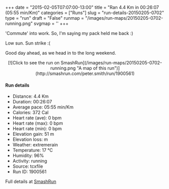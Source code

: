 +++
date = "2015-02-05T07:07:00-13:00"
title = "Ran 4.4 Km in 00:26:07 (05:55 min/Km)"
categories = ["Runs"]
slug = "run-details-20150205-0702"
type = "run"
draft = "False"
runmap = "/images/run-maps/20150205-0702-running.png"
svgmap = '<polyline points="0 66, 2 63, 9 65, 17 54, 32 62, 45 65, 49 75, 51 78, 61 80, 65 79, 73 75, 80 74, 87 68, 93 72, 96 68, 99 62, 100 56, 94 49, 94 48, 84 31, 80 26, 68 21, 66 23, 64 24, 62 27">'
+++

'Commute' into work. So, I'm saying my pack held me back :)

Low sun.  Sun strike :(

Good day ahead, as we head in to the long weekend. 



<!--more-->

<center>
[![Click to see the run on SmashRun](/images/run-maps/20150205-0702-running.png "A map of this run")](http://smashrun.com/peter.smith/run/1900561)
</center>

#### Run details

* Distance: 4.4 Km
* Duration: 00:26:07
* Average pace: 05:55 min/Km
* Calories: 372 Cal
* Heart rate (ave): 0 bpm
* Heart rate (max): 0 bpm
* Heart rate (min): 0 bpm
* Elevation gain: 51 m
* Elevation loss:  m
* Weather: extremerain
* Temperature: 17 &deg;C
* Humidity: 96%
* Activity: running
* Source: tcxfile
* Run ID: 1900561

Full details at [SmashRun](http://smashrun.com/peter.smith/run/1900561)